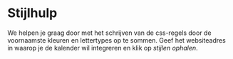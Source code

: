 ---
---

# Stijlhulp

We helpen je graag door met het schrijven van de css-regels door de voornaamste kleuren en lettertypes op te sommen. 
Geef het websiteadres in waarop je de kalender wil integreren en klik op *stijlen ophalen*.
